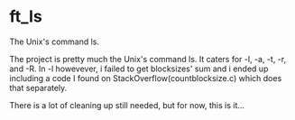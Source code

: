 # ft_ls
The Unix's command ls. 

The project is pretty much the Unix's command ls. It caters for -l, -a, -t, -r, and -R. In -l howevever,
i failed to get blocksizes' sum and i ended up including a code I found on StackOverflow(countblocksize.c)
which does that separately.

There is a lot of cleaning up still needed, but for now, this is it...

